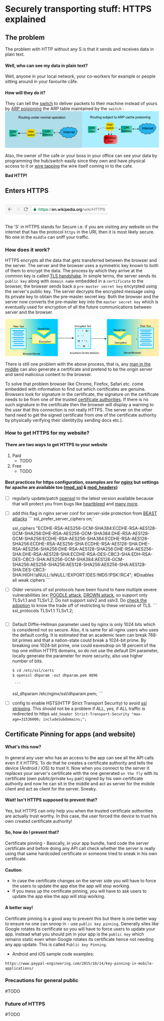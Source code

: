 # Securely transporting stuff: HTTPS explained


## The problem
The problem with HTTP without any S is that it sends and receives data in plain text. 

#### Well, who can see my data in plain text?

Well, anyone in your local network, your co-workers for example or people sitting around in your favourite cåfe. 

#### How will they do it?

They can tell the [switch](https://en.wikipedia.org/wiki/Network_switch) to deliver packets to their machine instead of yours by [ARP poisioning](https://en.wikipedia.org/wiki/ARP_spoofing) the ARP table maintained by the `switch` :
![ARP poisioning](/img/arp.png)

Also, the owner of the cafe or your boss in your office can see your data by programming the hub/switch easily since they own and have physical access to it or [wire tapping](https://en.wikipedia.org/wiki/Fiber_tapping) the wire itself coming in to the cafe.

**Bad HTTP!**


## Enters HTTPS

![https](/img/https.gif) 

The 'S' in HTTPS stands for Secure i.e. if you are visiting any website on the internet that has the protocol `https` in the URI, then it is most likely secure. No one in the `middle` can sniff your traffic.

### How does it work?
HTTPS encrypts all the data that gets transferred between the browser and the server. The server and the browser uses a symmetric key known to both of them to encrypt the data. The process by which they arrive at the common key is called [TLS handshake](https://en.wikipedia.org/wiki/Transport_Layer_Security#TLS_handshake). In simple terms, the server sends its `public key` along with `domain name` embedded in a `certificate` to the browser, the browser sends back a `pre-master secret key` encyrpted using the server's public key. The server decrypts the encrypted message using its private key to obtain the pre-master secret key. Both the browser and the server now converts the pre-master key into the `master secret key` which is eventually used for encryption of all the future communications between server and the browser.

![Encryption](/img/encryption.png)

There is still one problem with the above process, that is, any [man in the middle](https://en.wikipedia.org/wiki/Man-in-the-middle_attack) can also generate a certificate and pretend to be the origin server and send malicious content to the browser. 

To solve that problem browser like Chrome, Firefox, Safari etc. come embedded with information to find out which certificates are genuine. Browsers look for signature in the certificate, the signature on the certificate needs to be from one of the trusted [certificate authorities](https://en.wikipedia.org/wiki/Certificate_authority). If there is no such signature in the certificate then the browser will display a warning to the user that this connection is not really HTTPS. The server on the other hand need to get the signed certificate from one of the certificate authority by physically verifying their identity(by sending docs etc.).

### How to get HTTPS for my website?
#### There are two ways to get HTTPS to your website
1. Paid 
	* TODO
2. Free
	* TODO

#### Best practices for https configuration, examples are for [nginx](https://www.nginx.com/) but settings for apache are available too ([mod_ssl](https://httpd.apache.org/docs/current/mod/mod_ssl.html) & [mod_headers](http://httpd.apache.org/docs/current/mod/mod_headers.html))
- [ ] regularly update/patch [openssl](https://www.openssl.org/source/) to the latest version available because that will protect you from bugs like [heartbleed](https://en.wikipedia.org/wiki/Heartbleed) and [many more](https://www.openssl.org/news/secadv/20160503.txt).
- [ ] add this flag in nginx server conf for server-side protection from [BEAST attacks](https://en.wikipedia.org/wiki/Transport_Layer_Security#BEAST_attack)
       ```
	ssl_prefer_server_ciphers on;`

	ssl_ciphers "ECDHE-RSA-AES256-GCM-SHA384:ECDHE-RSA-AES128-GCM-SHA256:DHE-RSA-AES256-GCM-SHA384:DHE-RSA-AES128-GCM-SHA256:ECDHE-RSA-AES256-SHA384:ECDHE-RSA-AES128-SHA256:ECDHE-RSA-AES256-SHA:ECDHE-RSA-AES128-SHA:DHE-RSA-AES256-SHA256:DHE-RSA-AES128-SHA256:DHE-RSA-AES256-SHA:DHE-RSA-AES128-SHA:ECDHE-RSA-DES-CBC3-SHA:EDH-RSA-DES-CBC3-SHA:AES256-GCM-SHA384:AES128-GCM-SHA256:AES256-SHA256:AES128-SHA256:AES256-SHA:AES128-SHA:DES-CBC3-SHA:HIGH:!aNULL:!eNULL:!EXPORT:!DES:!MD5:!PSK:!RC4"; #Disables all weak ciphers
       ```

- [ ] Older versions of ssl protocols have been found to have multiple severe vulnerabilities (ex: [POODLE attack](https://en.wikipedia.org/wiki/POODLE), [DROWN attack](https://en.wikipedia.org/wiki/DROWN_attack), so support only TLSv1.1 and TLSv1.2. Do not support sslv2 and sslv3. Do [check the adoption](https://en.wikipedia.org/wiki/Transport_Layer_Security#Web_browsers) to know the trade off of restricting to these versions of TLS.
       ```
	ssl_protocols TLSv1.1 TLSv1.2;
	```

- [ ] Default Diffie-Hellman parameter used by nginx is only 1024 bits which is considered not so secure. Also, it is same for all nginx users who uses the default config. It is estimated that an academic team can break 768-bit primes and that a nation-state could break a 1024-bit prime. By breaking one 1024-bit prime, one could eavesdrop on 18 percent of the top one million HTTPS domains, so do not use the default DH parameter, locally generate the parameter for more security, also use higher number of bits.
	```shell
	$ cd /etc/ssl/certs
	$ openssl dhparam -out dhparam.pem 4096
	```
       
       ```
	ssl_dhparam /etc/nginx/ssl/dhparam.pem;
       ```
       
- [ ] config to enable HSTS(HTTP Strict Transport Security) to avoid [ssl stripping](https://en.wikipedia.org/wiki/SSL_stripping#SSL_stripping). This should not be a problem if ALL, yes, if ALL traffic is redirected to https
       ```
	add_header Strict-Transport-Security "max-age=31536000; includeSubdomains;";
       ```

## Certificate Pinning for apps (and website)
#### What's this now?
In general any user who has an access to the app can see all the API calls even if it HTTPS. To do that he creates a certificate authority and tells the device (Android / iOS) to trust it. Now when you connect to the server it replaces your server's certificate with the one generated `on the fly` with its certificate (own public/private `key` pair) signed by his own certificate authority and now he can sit in the middle and act as server for the mobile client and act as client for the server. Sneaky.

#### Wait! Isn't HTTPS supposed to prevent that?
Yes, but HTTPS can only help you when the trusted certificate authorities are actually trust worthy. In this case, the user forced the device to trust his own created certificate authority! 

#### So, how do I prevent that?
Certificate pinning - Basically, in your app bundle, hard code the server certificate and before doing any API call check whether the server is really using that same hardcoded certificate or someone tried to sneak in his own certificate.

#### Caution
* In case the certificate changes on the server side you will have to force the users to update the app else the app will stop working.
* If you mess up the certificate pinning, you will have to ask users to update the app else the app will stop working.

#### A better way!
Certificate pinning is a good way to prevent this but there is one better way to ensure no one can snoop in - use `public key pinning`. Generally sites like Google rotates its certificate so you will have to force users to update your app. Instead what you should pin in your app is the `public key` which remains static even when Google rotates its certificate hence not needing any app update. This is called `Public key Pinning`.

* Android and iOS sample code examples: 
```
https://www.paypal-engineering.com/2015/10/14/key-pinning-in-mobile-applications/
```

### Precautions for general public
#TODO

### Future of HTTPS
#TODO
